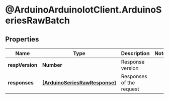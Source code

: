# @ArduinoArduinoIotClient.ArduinoSeriesRawBatch

## Properties

Name | Type | Description | Notes
------------ | ------------- | ------------- | -------------
**respVersion** | **Number** | Response version | 
**responses** | [**[ArduinoSeriesRawResponse]**](ArduinoSeriesRawResponse.md) | Responses of the request | 


